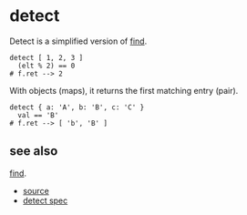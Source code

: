 
# detect

Detect is a simplified version of [find](find.md).

```
detect [ 1, 2, 3 ]
  (elt % 2) == 0
# f.ret --> 2
```

With objects (maps), it returns the first matching entry (pair).
```
detect { a: 'A', b: 'B', c: 'C' }
  val == 'B'
# f.ret --> [ 'b', 'B' ]
```

## see also

[find](find.md).


* [source](https://github.com/floraison/flor/tree/master/lib/flor/pcore/detect.rb)
* [detect spec](https://github.com/floraison/flor/tree/master/spec/pcore/detect_spec.rb)

